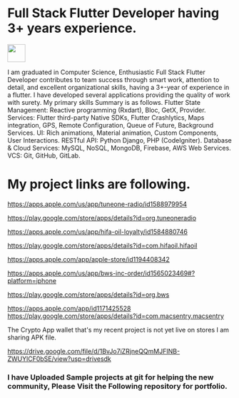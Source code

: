# Full Stack Flutter Developer having 3+ years experience.

<tr >
    <td ><img src="https://user-images.githubusercontent.com/57150383/117805216-26172900-b272-11eb-9b9d-2be969789a55.png" width="40" height="40"></td>
    
</tr>

I am graduated in Computer Science, Enthusiastic Full Stack Flutter Developer contributes to team 
success through smart work, attention to detail, and excellent organizational skills, having a 3+-year 
of experience in a flutter. I have developed several applications providing the quality of work with 
surety.
My primary skills Summary is as follows.
Flutter State Management: Reactive programming (Rxdart), Bloc, GetX, Provider.
Services: Flutter third-party Native SDKs, Flutter Crashlytics, Maps integration, GPS, 
Remote Configuration, Queue of Future, Background Services.
UI: Rich animations, Material animation, Custom Components, User Interactions.
RESTful API: Python Django, PHP (CodeIgniter).
Database & Cloud Services: MySQL, NoSQL, MongoDB, Firebase, AWS Web Services.
VCS: Git, GitHub, GitLab.

<!-- ![Rizwan's GitHub stats](https://github-readme-stats.vercel.app/api?username=rizwanch173&show_icons=true&theme=radical&hide=contribs) -->

# My project links are following.

https://apps.apple.com/us/app/tuneone-radio/id1588979954

https://play.google.com/store/apps/details?id=org.tuneoneradio

https://apps.apple.com/us/app/hifa-oil-loyalty/id1584880746

https://play.google.com/store/apps/details?id=com.hifaoil.hifaoil

https://apps.apple.com/app/apple-store/id1194408342 

https://apps.apple.com/us/app/bws-inc-order/id1565023469#?platform=iphone

https://play.google.com/store/apps/details?id=org.bws

https://apps.apple.com/app/id1171425528
https://play.google.com/store/apps/details?id=com.macsentry.macsentry

The Crypto App wallet that's my recent project is not yet live on stores I am sharing APK file. 

https://drive.google.com/file/d/1BvJo7iZRjneQQmMJFINB-ZWUYlCF0bSE/view?usp=drivesdk

### I have Uploaded Sample projects at git for helping the new community, Please Visit the Following repository for portfolio.
<!---
rizwanch173/rizwanch173 is a ✨ special ✨ repository because its `README.md` (this file) appears on your GitHub profile.
You can click the Preview link to take a look at your changes.
--->
